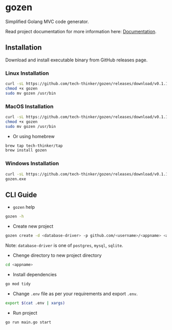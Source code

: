 # gozen
Simplified Golang MVC code generator.

Read project documentation for more information here: [Documentation](docs/README.md).

## Installation
Download and install executable binary from GitHub releases page.

### Linux Installation
```sh
curl -sL https://github.com/tech-thinker/gozen/releases/download/v0.1.1/gozen-linux-amd64 -o gozen
chmod +x gozen
sudo mv gozen /usr/bin
```

### MacOS Installation
```sh
curl -sL https://github.com/tech-thinker/gozen/releases/download/v0.1.1/gozen-darwin-amd64 -o gozen
chmod +x gozen
sudo mv gozen /usr/bin
```

- Or using homebrew
```sh
brew tap tech-thinker/tap
brew install gozen
```

### Windows Installation
```sh
curl -sL https://github.com/tech-thinker/gozen/releases/download/v0.1.1/gozen-windows-amd64.exe -o gozen.exe
gozen.exe
```

## CLI Guide
- `gozen` help
```sh
gozen -h
```

- Create new project
```sh
gozen create -d <database-driver> -p github.com/<username>/<appname> <appname>
```
Note: `database-driver` is one of `postgres`, `mysql`, `sqlite`.

- Chenge directory to new project directory
```sh
cd <appname>
```

- Install dependencies
```sh
go mod tidy
```

- Change `.env` file as per your requirements and export `.env`.
```sh
export $(cat .env | xargs)
```

- Run project
```sh
go run main.go start
```

